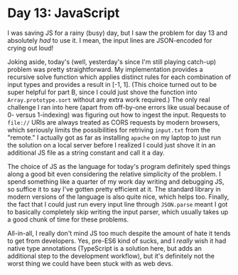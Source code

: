 # Day 13: JavaScript

I was saving JS for a rainy (busy) day, but I saw the problem for day 13 and absolutely _had_ to use it. I mean, the
input lines are JSON-encoded for crying out loud!

Joking aside, today's (well, yesterday's since I'm still playing catch-up) problem was pretty straightforward. My
implementation provides a recursive solve function which applies distinct rules for each combination of input types and
provides a result in [-1, 1]. (This choice turned out to be super helpful for part B, since I could just shove the
function into `Array.prototype.sort` without any extra work required.) The only real challenge I ran into here (apart
from off-by-one errors like usual because of 0- versus 1-indexing) was figuring out how to ingest the input. Requests to
`file://` URIs are always treated as CORS requests by modern browsers, which seriously limits the possibilities for
retriving `input.txt` from the "remote." I actually got as far as installing `apache` on my laptop to just run the
solution on a local server before I realized I could just shove it in an additional JS file as a string constant and
call it a day.

The choice of JS as the language for today's program definitely sped things along a good bit even considering the
relative simplicity of the problem. I spend something like a quarter of my work day writing and debugging JS, so suffice
it to say I've gotten pretty efficient at it. The standard library in modern versions of the language is also quite
nice, which helps too. Finally, the fact that I could just run every input line through `JSON.parse` meant I got to
basically completely skip writing the input parser, which usually takes up a good chunk of time for these problems.

All-in-all, I really don't mind JS too much despite the amount of hate it tends to get from developers. Yes, pre-ES6
kind of sucks, and I _really_ wish it had native type annotations (TypeScript is a solution here, but adds an additional
step to the development workflow), but it's definitely not the worst thing we could have been stuck with as web devs.
